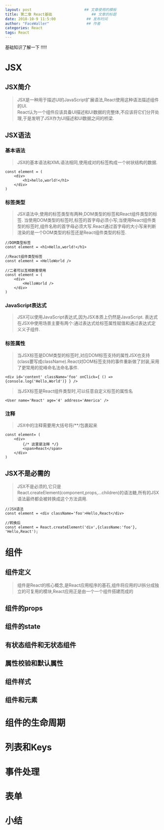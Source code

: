 ```yaml
---
layout: post                        ## 文章使用的模板
title: 第二章 React基础  				## 文章的标题
date: 2018-10-9 11:5:00				 ## 发布时间
author: "FaceWaller"                 ## 作者
categories: React
tags: React
---
```


基础知识了解一下 !!!!!

# JSX


## JSX简介

>JSX是一种用于描述UI的JavaScript扩展语法,React使用这种语法描述组件的UI.  
>React认为一个组件应该具备UI描述和UI数据的完整体,不应该将它们分开处理,于是发明了JSX作为UI描述和UI数据之间的桥梁.



## JSX语法

### 基本语法

>JSX的基本语法和XML语法相同,使用成对的标签构成一个树状结构的数据.
	
	const element = (
		<div>
			<h1>hello,world!</h1>
		</div>
	)
	
	
### 标签类型

>JSX语法中,使用的标签类型有两种,DOM类型的标签和React组件类型的标签.
>当使用DOM类型的标签时,标签的首字母必须小写;当使用React组件类型的标签时,组件名称的首字母必须大写.React通过首字母的大小写来判断渲染的是一个DOM类型的标签还是React组件类型的标签.

	//DOM类型标签
	const element = <h1>Hello,world!</h1>
	
	//React组件类型标签
	const element = <HelloWorld />
	
	//二者可以互相嵌套使用
	const element = (
		<div>
			<HelloWorld />
		</div>
	)

### JavaScript表达式

>JSX可以使用JavaScript表达式,因为JSX本质上仍然是JavaScript.
>表达式在JSX中使用场景主要有两个:通过表达式给标签属性赋值和通过表达式定义义子组件.


### 标签属性

>当JSX标签是DOM类型的标签时,对应DOM标签支持的属性JSX也支持(class要写成className).React对DOM标签支持的事件重新做了封装,采用了更常用的驼峰命名法命名事件.

	<div id='content' className='foo' onClick={ () => {console.log('Hello,World')} } />
	
>当JSX标签是React组件类型时,可以任意自定义标签的属性名
	
	<User name='React' age='4' address='America' />

### 注释
	
>JSX中的注释需要用大括号将/**/包裹起来
	
	const element= (
		<div>
			{/* 这里是注释 */}
			<span>React</span>
		</div>
	)
	


## JSX不是必需的

>JSX不是必须的,它只是React.createElement(component,props,...children)的语法糖,所有的JSX语法最终都会被转换成这个方法调用.

	//JSX语法
	const element = <div className='foo'>Hello,React</div>
	
	//转换后
	const element = React.createElement('div',{className:'foo'}, 'Hello,React');
	

# 组件


## 组件定义

>组件是React的核心概念,是React应用程序的基石,组件将应用的UI拆分成独立的可复用的模块,React应用正是由一个一个组件搭建而成的


## 组件的props

## 组件的state

## 有状态组件和无状态组件

## 属性校验和默认属性

## 组件样式

## 组件和元素








# 组件的生命周期
# 列表和Keys
# 事件处理
# 表单
# 小结